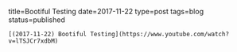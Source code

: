 
title=Bootiful Testing
date=2017-11-22
type=post
tags=blog
status=published
~~~~~~
[(2017-11-22) Bootiful Testing](https://www.youtube.com/watch?v=lTSJCr7xdbM) 
            